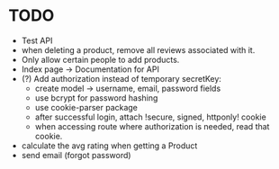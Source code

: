 # TODO

- Test API
- when deleting a product, remove all reviews associated with it.
- Only allow certain people to add products.
- Index page -> Documentation for API
- (?) Add authorization instead of temporary secretKey:
  - create model -> username, email, password fields
  - use bcrypt for password hashing
  - use cookie-parser package
  - after successful login, attach !secure, signed, httponly! cookie
  - when accessing route where authorization is needed, read that cookie.
- calculate the avg rating when getting a Product
- send email (forgot password)

